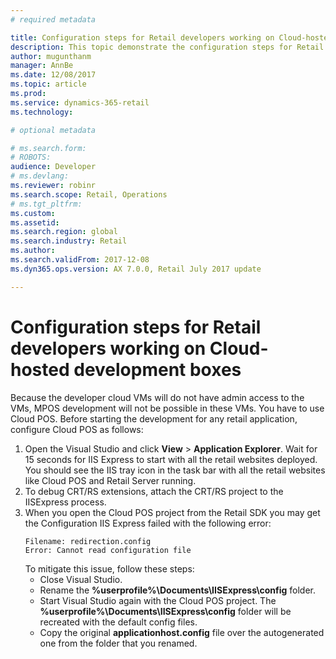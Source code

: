 ```yaml
---
# required metadata

title: Configuration steps for Retail developers working on Cloud-hosted development boxes
description: This topic demonstrate the configuration steps for Retail developers working on Cloud-hosted development boxes.
author: mugunthanm 
manager: AnnBe
ms.date: 12/08/2017
ms.topic: article
ms.prod: 
ms.service: dynamics-365-retail
ms.technology: 

# optional metadata

# ms.search.form: 
# ROBOTS: 
audience: Developer
# ms.devlang: 
ms.reviewer: robinr
ms.search.scope: Retail, Operations 
# ms.tgt_pltfrm: 
ms.custom: 
ms.assetid: 
ms.search.region: global
ms.search.industry: Retail
ms.author: 
ms.search.validFrom: 2017-12-08
ms.dyn365.ops.version: AX 7.0.0, Retail July 2017 update

---
```


# Configuration steps for Retail developers working on Cloud-hosted development boxes

Because the developer cloud VMs will do not have admin access to the VMs, MPOS development will not be possible in these VMs. You have to use Cloud POS. Before starting the development for any retail application, configure Cloud POS as follows:

1. Open the Visual Studio and click **View** > **Application Explorer**. Wait for 15 seconds for IIS Express to start with all the retail websites deployed. You should see the IIS tray icon in the task bar with all the retail websites like Cloud POS and Retail Server running.
4. To debug CRT/RS extensions, attach the CRT/RS project to the IISExpress process.
5. When you open the Cloud POS project from the Retail SDK you may get the Configuration IIS Express failed with the following error: 
    ```
    Filename: redirection.config
    Error: Cannot read configuration file
    ``` 
    To mitigate this issue, follow these steps:
    - Close Visual Studio.
    - Rename the **%userprofile%\Documents\IISExpress\config** folder.
    - Start Visual Studio again with the Cloud POS project. The **%userprofile%\Documents\IISExpress\config** folder will be recreated with the default config files.
    - Copy the original **applicationhost.config** file over the autogenerated one from the folder that you renamed.

